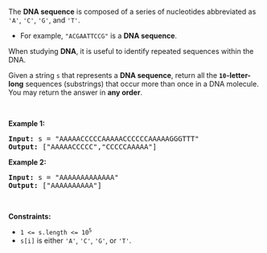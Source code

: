 The __DNA sequence__ is composed of a series of nucleotides abbreviated as `` 'A' ``, `` 'C' ``, `` 'G' ``, and `` 'T' ``.

*   For example, `` "ACGAATTCCG" `` is a __DNA sequence__.

When studying __DNA__, it is useful to identify repeated sequences within the DNA.

Given a string `` s `` that represents a __DNA sequence__, return all the __`` 10 ``-letter-long__ sequences (substrings) that occur more than once in a DNA molecule. You may return the answer in __any order__.

&nbsp;

__Example 1:__

<pre><strong>Input:</strong> s = "AAAAACCCCCAAAAACCCCCCAAAAAGGGTTT"
<strong>Output:</strong> ["AAAAACCCCC","CCCCCAAAAA"]
</pre>

__Example 2:__

<pre><strong>Input:</strong> s = "AAAAAAAAAAAAA"
<strong>Output:</strong> ["AAAAAAAAAA"]
</pre>

&nbsp;

__Constraints:__

*   <code>1 &lt;= s.length &lt;= 10<sup>5</sup></code>
*   `` s[i] `` is either `` 'A' ``, `` 'C' ``, `` 'G' ``, or `` 'T' ``.